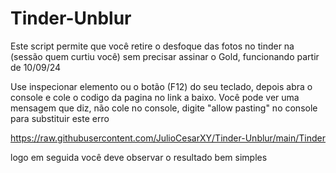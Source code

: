 # Tinder-Unblur
Este script permite que você retire o desfoque das fotos no tinder na (sessão quem curtiu você) sem precisar assinar o Gold, funcionando partir de 10/09/24

Use inspecionar elemento ou o botão  (F12) do seu teclado, depois abra o console e cole o codigo da pagina no link a baixo.
Você pode ver uma mensagem que diz, não cole no console, digite "allow pasting" no console para substituir este erro

https://raw.githubusercontent.com/JulioCesarXY/Tinder-Unblur/main/Tinder

logo em seguida você deve observar o resultado bem simples


